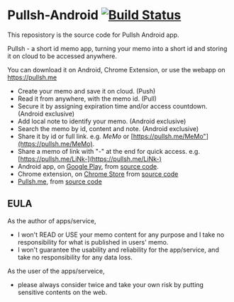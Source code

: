 # Pullsh-Android   [![Build Status](https://travis-ci.org/zjn0505/Pullsh-Android.svg?branch=master)](https://travis-ci.org/zjn0505/Pullsh-Android/)
This reposistory is the source code for Pullsh Android app.

Pullsh - a short id memo app, turning your memo into a short id and storing it on cloud to be accessed anywhere.

You can download it on Android, Chrome Extension, or use the webapp on https://pullsh.me

- Create your memo and save it on cloud. (Push)
- Read it from anywhere, with the memo id. (Pull)
- Secure it by assigning expiration time and/or access countdown. (Android exclusive)
- Add local note to identify your memo. (Android exclusive)
- Search the memo by id, content and note. (Android exclusive)
- Share it by id or full link. e.g. *MeMo* or [https://pullsh.me/MeMo"](https://pullsh.me/MeMo).
- Share a memo of link with "-" at the end for quick access. e.g. [https://pullsh.me/LiNk-](https://pullsh.me/LiNk-)
- Android app, on [Google Play](https://play.google.com/store/apps/details?id=xyz.jienan.pushpull), from [source code](https://github.com/zjn0505/Pullsh-Android).
- Chrome extension, on [Chrome Store](https://chrome.google.com/webstore/detail/pullsh/efinljejnfeaongopbnijppjolghpook) from [source code](https://github.com/zjn0505/Pullsh)
- [Pullsh.me](https://pullsh.me), from [source code](https://github.com/zjn0505/MemoNode) 




## EULA
As the author of apps/service,
- I won't READ or USE your memo content for any purpose and I take no responsibility for what is published in users' memo.
- I won't guarantee the usability and reliability for the app/service, and take no responsibility for any data loss. 

As the user of the apps/serveice,
- please always consider twice and take your own risk by putting sensitive contents on the web.
